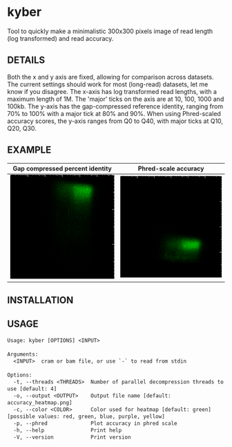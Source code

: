 # kyber

Tool to quickly make a minimalistic 300x300 pixels image of read length (log transformed) and read accuracy.

## DETAILS

Both the x and y axis are fixed, allowing for comparison across datasets. The current settings should work for most (long-read) datasets, let me know if you disagree.
The x-axis has log transformed read lengths, with a maximum length of 1M. The 'major' ticks on the axis are at 10, 100, 1000 and 100kb.
The y-axis has the gap-compressed reference identity, ranging from 70% to 100% with a major tick at 80% and 90%. When using Phred-scaled accuracy scores, the y-axis ranges from Q0 to Q40, with major ticks at Q10, Q20, Q30.

## EXAMPLE

Gap compressed percent identity             |  Phred-scale accuracy
:-------------------------:|:-------------------------:
![example](example/accuracy_heatmap.png)  |  ![example](example/accuracy_heatmap_phred.png)

## INSTALLATION

## USAGE

```text
Usage: kyber [OPTIONS] <INPUT>

Arguments:
  <INPUT>  cram or bam file, or use `-` to read from stdin

Options:
  -t, --threads <THREADS>  Number of parallel decompression threads to use [default: 4]
  -o, --output <OUTPUT>    Output file name [default: accuracy_heatmap.png]
  -c, --color <COLOR>      Color used for heatmap [default: green] [possible values: red, green, blue, purple, yellow]
  -p, --phred              Plot accuracy in phred scale
  -h, --help               Print help
  -V, --version            Print version
```

